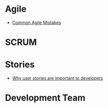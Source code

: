 # Agile

* [Common Agile Mistakes](https://itnext.io/common-agile-mistakes-36fe51b6217f)

# SCRUM

# Stories
* [Why user stories are important to developers](https://medium.com/distinctionuk/why-user-stories-are-important-9e3d87981fd7)

# Development Team

